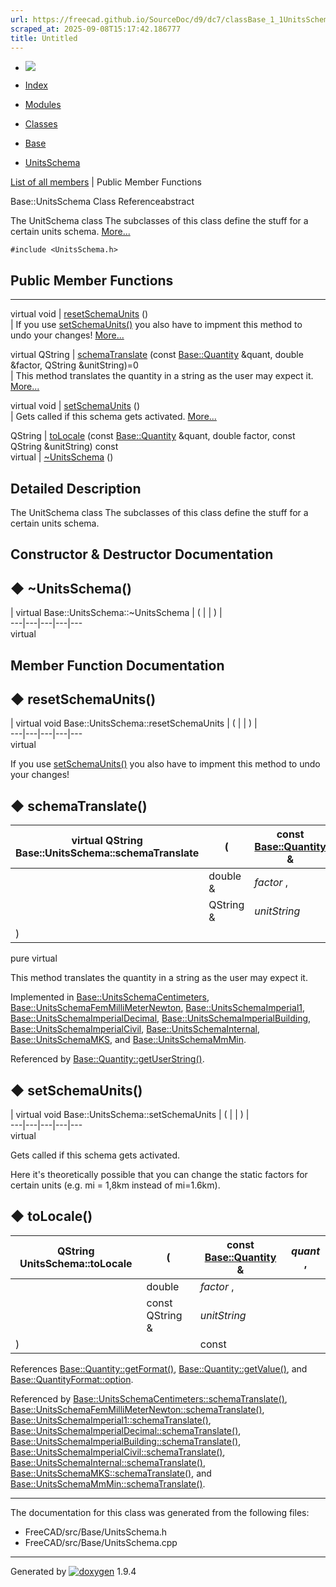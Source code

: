 ```yaml
---
url: https://freecad.github.io/SourceDoc/d9/dc7/classBase_1_1UnitsSchema.html
scraped_at: 2025-09-08T15:17:42.186777
title: Untitled
---
```


  * [ ![](https://www.freecad.org/svg/logo-freecad.svg) ](https://freecadweb.org "FreeCAD")
  * [Index](../../index.html "Index")
  * [Modules](../../modules.html "Modules list")
  * [Classes](../../annotated.html "Annotated list")

  * [Base](../../db/d07/namespaceBase.html)
  * [UnitsSchema](../../d9/dc7/classBase_1_1UnitsSchema.html)

[List of all members](../../d9/d3e/classBase_1_1UnitsSchema-members.html) | Public Member Functions

Base::UnitsSchema Class Referenceabstract

The UnitSchema class The subclasses of this class define the stuff for a
certain units schema.
[More...](../../d9/dc7/classBase_1_1UnitsSchema.html#details)

`#include <UnitsSchema.h>`

##  Public Member Functions  
  
---  
virtual void | [resetSchemaUnits](../../d9/dc7/classBase_1_1UnitsSchema.html#a35f563d52fd70672d5a0573387fce90a) ()  
| If you use
[setSchemaUnits()](../../d9/dc7/classBase_1_1UnitsSchema.html#aabcec42ea804cfdde39daf5ee817c8d6
"Gets called if this schema gets activated.") you also have to impment this
method to undo your changes!
[More...](../../d9/dc7/classBase_1_1UnitsSchema.html#a35f563d52fd70672d5a0573387fce90a)  
  
virtual QString | [schemaTranslate](../../d9/dc7/classBase_1_1UnitsSchema.html#a8ff374bff7ebc4f654ed3978080052d7) (const [Base::Quantity](../../d8/d18/classBase_1_1Quantity.html) &quant, double &factor, QString &unitString)=0  
| This method translates the quantity in a string as the user may expect it.
[More...](../../d9/dc7/classBase_1_1UnitsSchema.html#a8ff374bff7ebc4f654ed3978080052d7)  
  
virtual void | [setSchemaUnits](../../d9/dc7/classBase_1_1UnitsSchema.html#aabcec42ea804cfdde39daf5ee817c8d6) ()  
| Gets called if this schema gets activated.
[More...](../../d9/dc7/classBase_1_1UnitsSchema.html#aabcec42ea804cfdde39daf5ee817c8d6)  
  
QString | [toLocale](../../d9/dc7/classBase_1_1UnitsSchema.html#aacde4020d5617f0e65769350940f0a44) (const [Base::Quantity](../../d8/d18/classBase_1_1Quantity.html) &quant, double factor, const QString &unitString) const  
virtual | [~UnitsSchema](../../d9/dc7/classBase_1_1UnitsSchema.html#a9ce6e264f497d11e3fdc467a228cafed) ()  
  
## Detailed Description

The UnitSchema class The subclasses of this class define the stuff for a
certain units schema.

## Constructor & Destructor Documentation

## ◆ ~UnitsSchema()

| virtual Base::UnitsSchema::~UnitsSchema  | ( | | ) |   
---|---|---|---|---  
virtual  
  
## Member Function Documentation

## ◆ resetSchemaUnits()

| virtual void Base::UnitsSchema::resetSchemaUnits  | ( | | ) |   
---|---|---|---|---  
virtual  
  
If you use
[setSchemaUnits()](../../d9/dc7/classBase_1_1UnitsSchema.html#aabcec42ea804cfdde39daf5ee817c8d6
"Gets called if this schema gets activated.") you also have to impment this
method to undo your changes!

## ◆ schemaTranslate()

| virtual QString Base::UnitsSchema::schemaTranslate  | ( | const [Base::Quantity](../../d8/d18/classBase_1_1Quantity.html) & | _quant_ ,   
---|---|---|---  
|  | double & | _factor_ ,   
|  | QString & | _unitString_  
| ) | |   
pure virtual  
  
This method translates the quantity in a string as the user may expect it.

Implemented in
[Base::UnitsSchemaCentimeters](../../dc/d0e/classBase_1_1UnitsSchemaCentimeters.html#a289742693cf4466036aa1db1ba78959b),
[Base::UnitsSchemaFemMilliMeterNewton](../../df/d2f/classBase_1_1UnitsSchemaFemMilliMeterNewton.html#aa6c39631dcc2e8da9b8212a34b00d785),
[Base::UnitsSchemaImperial1](../../d5/de7/classBase_1_1UnitsSchemaImperial1.html#ac00ea4fe3402ac6533d780cbadbf730e),
[Base::UnitsSchemaImperialDecimal](../../df/d8e/classBase_1_1UnitsSchemaImperialDecimal.html#ace7832695de9e3b504dbdd06aa7a987c),
[Base::UnitsSchemaImperialBuilding](../../d6/dbc/classBase_1_1UnitsSchemaImperialBuilding.html#a1a40db59db95824550d13a75a0f9d7b1),
[Base::UnitsSchemaImperialCivil](../../dd/db3/classBase_1_1UnitsSchemaImperialCivil.html#a51365e26e85ced53aa9a2c8421f098bc),
[Base::UnitsSchemaInternal](../../db/d09/classBase_1_1UnitsSchemaInternal.html#a69c2732a4e9dd5d35ef7a7529985a49d),
[Base::UnitsSchemaMKS](../../d0/dd5/classBase_1_1UnitsSchemaMKS.html#a97e76321d16eb1a817d24df99e23c7e2),
and
[Base::UnitsSchemaMmMin](../../d6/d67/classBase_1_1UnitsSchemaMmMin.html#afe8833459a266486009381109786e8cb).

Referenced by
[Base::Quantity::getUserString()](../../d8/d18/classBase_1_1Quantity.html#adbec8b893054c2ca1cd04d88c421ab45).

## ◆ setSchemaUnits()

| virtual void Base::UnitsSchema::setSchemaUnits  | ( | | ) |   
---|---|---|---|---  
virtual  
  
Gets called if this schema gets activated.

Here it's theoretically possible that you can change the static factors for
certain units (e.g. mi = 1,8km instead of mi=1.6km).

## ◆ toLocale()

QString UnitsSchema::toLocale  | ( | const [Base::Quantity](../../d8/d18/classBase_1_1Quantity.html) & | _quant_ ,   
---|---|---|---  
|  | double  | _factor_ ,   
|  | const QString & | _unitString_  
| ) | |  const  
  
References
[Base::Quantity::getFormat()](../../d8/d18/classBase_1_1Quantity.html#a5674edba6d0574ed73bb2610fb590656),
[Base::Quantity::getValue()](../../d8/d18/classBase_1_1Quantity.html#a692b9e4043999d2c24737886639df7d0),
and
[Base::QuantityFormat::option](../../d9/d33/structBase_1_1QuantityFormat.html#a339a8b78ab2735dce6966e877eb72c8f).

Referenced by
[Base::UnitsSchemaCentimeters::schemaTranslate()](../../dc/d0e/classBase_1_1UnitsSchemaCentimeters.html#a289742693cf4466036aa1db1ba78959b),
[Base::UnitsSchemaFemMilliMeterNewton::schemaTranslate()](../../df/d2f/classBase_1_1UnitsSchemaFemMilliMeterNewton.html#aa6c39631dcc2e8da9b8212a34b00d785),
[Base::UnitsSchemaImperial1::schemaTranslate()](../../d5/de7/classBase_1_1UnitsSchemaImperial1.html#ac00ea4fe3402ac6533d780cbadbf730e),
[Base::UnitsSchemaImperialDecimal::schemaTranslate()](../../df/d8e/classBase_1_1UnitsSchemaImperialDecimal.html#ace7832695de9e3b504dbdd06aa7a987c),
[Base::UnitsSchemaImperialBuilding::schemaTranslate()](../../d6/dbc/classBase_1_1UnitsSchemaImperialBuilding.html#a1a40db59db95824550d13a75a0f9d7b1),
[Base::UnitsSchemaImperialCivil::schemaTranslate()](../../dd/db3/classBase_1_1UnitsSchemaImperialCivil.html#a51365e26e85ced53aa9a2c8421f098bc),
[Base::UnitsSchemaInternal::schemaTranslate()](../../db/d09/classBase_1_1UnitsSchemaInternal.html#a69c2732a4e9dd5d35ef7a7529985a49d),
[Base::UnitsSchemaMKS::schemaTranslate()](../../d0/dd5/classBase_1_1UnitsSchemaMKS.html#a97e76321d16eb1a817d24df99e23c7e2),
and
[Base::UnitsSchemaMmMin::schemaTranslate()](../../d6/d67/classBase_1_1UnitsSchemaMmMin.html#afe8833459a266486009381109786e8cb).

* * *

The documentation for this class was generated from the following files:

  * FreeCAD/src/Base/UnitsSchema.h
  * FreeCAD/src/Base/UnitsSchema.cpp

* * *

Generated by
[![doxygen](../../doxygen.svg)](https://www.doxygen.org/index.html) 1.9.4

